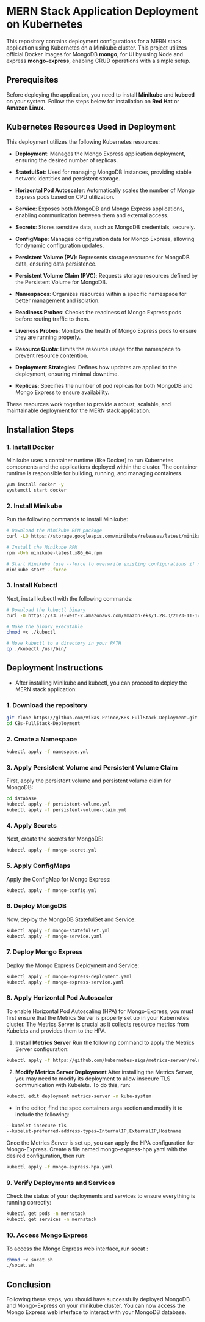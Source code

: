 # MERN Stack Application Deployment on Kubernetes

This repository contains deployment configurations for a MERN stack application using Kubernetes on a Minikube cluster. This project utilizes official Docker images for MongoDB **mongo**, for UI by using Node and express **mongo-express**, enabling CRUD operations with a simple setup.

## Prerequisites

Before deploying the application, you need to install **Minikube** and **kubectl** on your system. Follow the steps below for installation on **Red Hat** or **Amazon Linux**.

## Kubernetes Resources Used in Deployment

This deployment utilizes the following Kubernetes resources:

- **Deployment**: Manages the Mongo Express application deployment, ensuring the desired number of replicas.

- **StatefulSet**: Used for managing MongoDB instances, providing stable network identities and persistent storage.

- **Horizontal Pod Autoscaler**: Automatically scales the number of Mongo Express pods based on CPU utilization.

- **Service**: Exposes both MongoDB and Mongo Express applications, enabling communication between them and external access.

- **Secrets**: Stores sensitive data, such as MongoDB credentials, securely.

- **ConfigMaps**: Manages configuration data for Mongo Express, allowing for dynamic configuration updates.

- **Persistent Volume (PV)**: Represents storage resources for MongoDB data, ensuring data persistence.

- **Persistent Volume Claim (PVC)**: Requests storage resources defined by the Persistent Volume for MongoDB.

- **Namespaces**: Organizes resources within a specific namespace for better management and isolation.

- **Readiness Probes**: Checks the readiness of Mongo Express pods before routing traffic to them.

- **Liveness Probes**: Monitors the health of Mongo Express pods to ensure they are running properly.

- **Resource Quota**: Limits the resource usage for the namespace to prevent resource contention.

- **Deployment Strategies**: Defines how updates are applied to the deployment, ensuring minimal downtime.

- **Replicas**: Specifies the number of pod replicas for both MongoDB and Mongo Express to ensure availability.

These resources work together to provide a robust, scalable, and maintainable deployment for the MERN stack application.

## Installation Steps

### 1. Install Docker

Minikube uses a container runtime (like Docker) to run Kubernetes components and the applications deployed within the cluster. The container runtime is responsible for building, running, and managing containers.

```bash
yum install docker -y
systemctl start docker
```

### 2. Install Minikube

Run the following commands to install Minikube:

```bash
# Download the Minikube RPM package
curl -LO https://storage.googleapis.com/minikube/releases/latest/minikube-latest.x86_64.rpm

# Install the Minikube RPM
rpm -Uvh minikube-latest.x86_64.rpm

# Start Minikube (use --force to overwrite existing configurations if necessary)
minikube start --force
```

### 3. Install Kubectl

Next, install kubectl with the following commands:

```bash
# Download the kubectl binary
curl -O https://s3.us-west-2.amazonaws.com/amazon-eks/1.28.3/2023-11-14/bin/linux/amd64/kubectl

# Make the binary executable
chmod +x ./kubectl

# Move kubectl to a directory in your PATH
cp ./kubectl /usr/bin/

```

## Deployment Instructions

- After installing Minikube and kubectl, you can proceed to deploy the MERN stack application:

### 1. Download the repository

```bash
git clone https://github.com/Vikas-Prince/K8s-FullStack-Deployment.git
cd K8s-FullStack-Deployment
```

### 2. Create a Namespace

```bash
kubectl apply -f namespace.yml
```

### 3. Apply Persistent Volume and Persistent Volume Claim

First, apply the persistent volume and persistent volume claim for MongoDB:

```bash
cd database
kubectl apply -f persistent-volume.yml
kubectl apply -f persistent-volume-claim.yml
```

### 4. Apply Secrets

Next, create the secrets for MongoDB:

```bash
kubectl apply -f mongo-secret.yml
```

### 5. Apply ConfigMaps

Apply the ConfigMap for Mongo Express:

```bash
kubectl apply -f mongo-config.yml
```

### 6. Deploy MongoDB

Now, deploy the MongoDB StatefulSet and Service:

```bash
kubectl apply -f mongo-statefulset.yml
kubectl apply -f mongo-service.yaml
```

### 7. Deploy Mongo Express

Deploy the Mongo Express Deployment and Service:

```bash
kubectl apply -f mongo-express-deployment.yaml
kubectl apply -f mongo-express-service.yaml
```

### 8. Apply Horizontal Pod Autoscaler

To enable Horizontal Pod Autoscaling (HPA) for Mongo-Express, you must first ensure that the Metrics Server is properly set up in your Kubernetes cluster. The Metrics Server is crucial as it collects resource metrics from Kubelets and provides them to the HPA.

1. **Install Metrics Server**
   Run the following command to apply the Metrics Server configuration:

```bash
kubectl apply -f https://github.com/kubernetes-sigs/metrics-server/releases/latest/download/components.yaml
```

2. **Modify Metrics Server Deployment**
   After installing the Metrics Server, you may need to modify its deployment to allow insecure TLS communication with Kubelets. To do this, run:

```bash
kubectl edit deployment metrics-server -n kube-system
```

- In the editor, find the spec.containers.args section and modify it to include the following:

```bash
--kubelet-insecure-tls
--kubelet-preferred-address-types=InternalIP,ExternalIP,Hostname
```

Once the Metrics Server is set up, you can apply the HPA configuration for Mongo-Express. Create a file named mongo-express-hpa.yaml with the desired configuration, then run:

```bash
kubectl apply -f mongo-express-hpa.yaml
```

### 9. Verify Deployments and Services

Check the status of your deployments and services to ensure everything is running correctly:

```bash
kubectl get pods -n mernstack
kubectl get services -n mernstack
```

### 10. Access Mongo Express

To access the Mongo Express web interface, run socat :

```bash
chmod +x socat.sh
./socat.sh
```

## Conclusion

Following these steps, you should have successfully deployed MongoDB and Mongo-Express on your minikube cluster. You can now access the Mongo Express web interface to interact with your MongoDB database.
